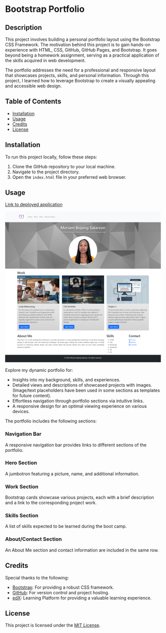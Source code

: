 # Bootstrap Portfolio

## Description

This project involves building a personal portfolio layout using the Bootstrap CSS Framework. The motivation behind this project is to gain hands-on experience with HTML, CSS, GitHub, GitHub Pages, and Bootstrap. It goes beyond being a homework assignment, serving as a practical application of the skills acquired in web development.

The portfolio addresses the need for a professional and responsive layout that showcases projects, skills, and personal information. Through this project, I learned how to leverage Bootstrap to create a visually appealing and accessible web design.

## Table of Contents

- [Installation](#installation)
- [Usage](#usage)
- [Credits](#credits)
- [License](#license)

## Installation

To run this project locally, follow these steps:

1. Clone the GitHub repository to your local machine.
2. Navigate to the project directory.
3. Open the `index.html` file in your preferred web browser.

## Usage

[Link to deployed application](https://msalarzon.github.io/Bootstrap-Portfolio/)

![Website Screenshot](images/website-screencapture.png)

Explore my dynamic portfolio for:

- Insights into my background, skills, and experiences.
- Detailed views and descriptions of showcased projects with images.
  (Image/text placeholders have been used in some sections as templates for future content).
- Effortless navigation through portfolio sections via intuitive links.
- A responsive design for an optimal viewing experience on various devices.

The portfolio includes the following sections:

### Navigation Bar

A responsive navigation bar provides links to different sections of the portfolio.

### Hero Section

A jumbotron featuring a picture, name, and additional information.

### Work Section

Bootstrap cards showcase various projects, each with a brief description and a link to the corresponding project work.

### Skills Section

A list of skills expected to be learned during the boot camp.

### About/Contact Section

An About Me section and contact information are included in the same row.


## Credits

Special thanks to the following:

- [Bootstrap](https://getbootstrap.com/): For providing a robust CSS framework.
- [GitHub](https://github.com/): For version control and project hosting.
- [edX](https://www.edx.org/): Learning Platform for providing a valuable learning experience.
  
## License

This project is licensed under the [MIT License](LICENSE).
